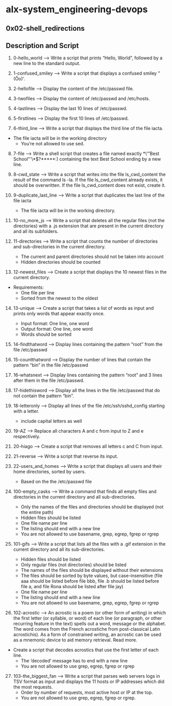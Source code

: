 # alx-system_engineering-devops

## 0x02-shell_redirections

## Description and Script

1.  0-hello_world --> Write a script that prints “Hello, World”, followed by a new line to the standard output.

2. 1-confused_smiley --> Write a script that displays a confused smiley "(Ôo)'.

3. 2-hellofile --> Display the content of the /etc/passwd file.

4. 3-twofiles --> Display the content of /etc/passwd and /etc/hosts.

5. 4-lastlines --> Display the last 10 lines of /etc/passwd.

6. 5-firstlines --> Display the first 10 lines of /etc/passwd.

7. 6-third_line --> Write a script that displays the third line of the file iacta.
- The file iacta will be in the working directory
  * You’re not allowed to use sed.

8. 7-file --> Write a shell script that creates a file named exactly \*\\'"Best School"\'\\*$\?\*\*\*\*\*:) containing the text Best School ending by a new line.

9. 8-cwd_state --> Write a script that writes into the file ls_cwd_content the result of the command ls -la. If the file ls_cwd_content already exists, it should be overwritten. If the file ls_cwd_content does not exist, create it.

10. 9-duplicate_last_line --> Write a script that duplicates the last line of the file iacta
    * The file iacta will be in the working directory.

11. 10-no_more_js --> Write a script that deletes all the regular files (not the directories) with a .js extension that are present in the current directory and all its subfolders.

12. 11-directories --> Write a script that counts the number of directories and sub-directories in the current directory.
    * The current and parent directories should not be taken into account
    * Hidden directories should be counted

13. 12-newest_files --> Create a script that displays the 10 newest files in the current directory.

- Requirements:
    * One file per line
    * Sorted from the newest to the oldest

14. 13-unique --> Create a script that takes a list of words as input and prints only words that appear exactly once.
    * Input format: One line, one word
    * Output format: One line, one word
    * Words should be sorted

15. 14-findthatword --> Display lines containing the pattern “root” from the file /etc/passwd

16. 15-countthatword --> Display the number of lines that contain the pattern “bin” in the file /etc/passwd

17. 16-whatsnext --> Display lines containing the pattern “root” and 3 lines after them in the file /etc/passwd.

18. 17-hidethisword --> Display all the lines in the file /etc/passwd that do not contain the pattern “bin”.

19. 18-letteronly --> Display all lines of the file /etc/ssh/sshd_config starting with a letter.
    * include capital letters as well

20. 19-AZ --> Replace all characters A and c from input to Z and e respectively.

21. 20-hiago --> Create a script that removes all letters c and C from input.

22. 21-reverse --> Write a script that reverse its input.

23. 22-users_and_homes --> Write a script that displays all users and their home directories, sorted by users.
    * Based on the the /etc/passwd file

24. 100-empty_casks --> Write a command that finds all empty files and directories in the current directory and all sub-directories.
    * Only the names of the files and directories should be displayed (not the entire path)
    * Hidden files should be listed
    * One file name per line
    * The listing should end with a new line
    * You are not allowed to use basename, grep, egrep, fgrep or rgrep

25. 101-gifs --> Write a script that lists all the files with a .gif extension in the current directory and all its sub-directories.
    * Hidden files should be listed
    * Only regular files (not directories) should be listed
    * The names of the files should be displayed without their extensions
    * The files should be sorted by byte values, but case-insensitive (file aaa should be listed before file bbb, file .b should be listed before file a, and file Rona should be listed after file jay)
    * One file name per line
    * The listing should end with a new line
    * You are not allowed to use basename, grep, egrep, fgrep or rgrep

26. 102-acrostic --> An acrostic is a poem (or other form of writing) in which the first letter (or syllable, or word) of each line (or paragraph, or other recurring feature in the text) spells out a word, message or the alphabet. The word comes from the French acrostiche from post-classical Latin acrostichis). As a form of constrained writing, an acrostic can be used as a mnemonic device to aid memory retrieval. Read more.
  - Create a script that decodes acrostics that use the first letter of each line.
    * The ‘decoded’ message has to end with a new line
    * You are not allowed to use grep, egrep, fgrep or rgrep

27. 103-the_biggest_fan --> Write a script that parses web servers logs in TSV format as input and displays the 11 hosts or IP addresses which did the most requests.
    * Order by number of requests, most active host or IP at the top.
    * You are not allowed to use grep, egrep, fgrep or rgrep.

